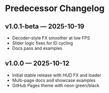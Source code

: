 # Predecessor Changelog

## v1.0.1-beta — 2025-10-19
- Decoder-style FX smoother at low FPS
- Slider logic fixes for ID cycling
- Docs pass and examples

## v1.0.0 — 2025-10-12
- Initial stable release with HUD FX and loader
- Multi-page docs and showcase examples
- GitHub Pages theme with neon green/black
